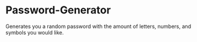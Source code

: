 # Password-Generator
Generates you a random password with the amount of letters, numbers, and symbols you would like.
